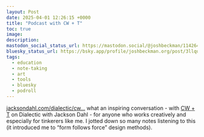 ```yaml
---
layout: Post
date: 2025-04-01 12:26:15 +0000
title: "Podcast with CW + T"
toc: true
image: 
description: 
mastodon_social_status_url: https://mastodon.social/@joshbeckman/114264628199916525
bluesky_status_url: https://bsky.app/profile/joshbeckman.org/post/3llqumdprvk25
tags:
  - education
  - note-taking
  - art
  - tools
  - bluesky
  - podroll
---
```


[jacksondahl.com/dialectic/cw...](https://jacksondahl.com/dialectic/cwandt) what an inspiring conversation - with [CW + T](https://www.joshbeckman.org/notes/cwt) on Dialectic with Jackson Dahl - for anyone who works creatively and especially for tinkerers like me. I jotted down so many notes listening to this (it introduced me to “form follows force” design methods).

